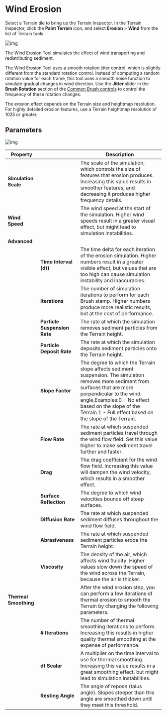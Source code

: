 # Wind Erosion

Select a Terrain tile to bring up the Terrain Inspector. In the Terrain Inspector, click the **Paint Terrain** icon, and select **Erosion** > **Wind** from the list of Terrain tools.

![img](images/2-33-Wind-Erosion-01.png)

The Wind Erosion Tool simulates the effect of wind transporting and redistributing sediment. 

The Wind Erosion Tool uses a smooth rotation jitter control, which is slightly different from the standard rotation control. Instead of computing a random rotation value for each frame, this tool uses a smooth noise function to simulate gradual changes in wind direction. Use the **Jitter** slider in the **Brush Rotation** section of the [Common Brush controls](brush-controls-shortcut-keys.md) to control the frequency of these rotation changes.

The erosion effect depends on the Terrain size and heightmap resolution. For highly detailed erosion features, use a Terrain heightmap resolution of 1025 or greater.

## Parameters

![img](images/2-33-Wind-Erosion-02.png)

| **Property** |      | **Description** |
| ---- | ---- | ---- |
| **Simulation Scale**        | | The scale of the simulation, which controls the size of features that erosion produces. Increasing this value results in smoother features, and decreasing it produces higher frequency details. |
| **Wind Speed**              | | The wind speed at the start of the simulation. Higher wind speeds result in a greater visual effect, but might lead to simulation instabilities. |
| **Advanced**                | |                                                              |
|| **Time Interval (dt)**       | The time delta for each iteration of the erosion simulation. Higher numbers result in a greater visible effect, but values that are too high can cause simulation instability and inaccuracies. |
|| **Iterations**               | The number of simulation iterations to perform for each Brush stamp. Higher numbers produce more realistic results, but at the cost of performance. |
|| **Particle Suspension Rate** | The rate at which the simulation removes sediment particles from the Terrain height. |
|| **Particle Deposit Rate**    | The rate at which the simulation deposits sediment particles onto the Terrain height. |
|| **Slope Factor**             | The degree to which the Terrain slope affects sediment suspension. The simulation removes more sediment from surfaces that are more perpendicular to the wind angle.Examples:0 - No effect based on the slope of the Terrain.1 - Full effect based on the slope of the Terrain. |
|| **Flow Rate**                | The rate at which suspended sediment particles travel through the wind flow field. Set this value higher to make sediment travel further and faster. |
|| **Drag**                     | The drag coefficient for the wind flow field. Increasing this value will dampen the wind velocity, which results in a smoother effect. |
|| **Surface Reflection**       | The degree to which wind velocities bounce off steep surfaces. |
|| **Diffusion Rate**           | The rate at which suspended sediment diffuses throughout the wind flow field. |
|| **Abrasiveness**             | The rate at which suspended sediment particles erode the Terrain height. |
|| **Viscosity**                | The density of the air, which affects wind fluidity. Higher values slow down the speed of the wind across the Terrain, because the air is thicker. |
| **Thermal Smoothing**       | | After the wind erosion step, you can perform a few iterations of thermal erosion to smooth the Terrain by changing the following parameters. |
|| **# Iterations**             | The number of thermal smoothing iterations to perform. Increasing this results in higher quality thermal smoothing at the expense of performance. |
|| **dt Scalar**                | A multiplier on the time interval to use for thermal smoothing. Increasing this value results in a great smoothing effect, but might lead to simulation instabilities. |
|| **Resting Angle**            | The angle of repose (talus angle). Slopes steeper than this angle are smoothed down until they meet this threshold. |
